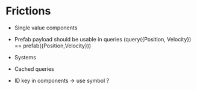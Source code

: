 # Frictions

- Single value components

- Prefab payload should be usable in queries (query({Position, Velocity}) == prefab({Position,Velocity}))

- Systems

- Cached queries

- ID key in components -> use symbol ? 